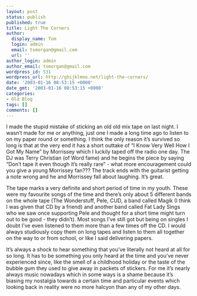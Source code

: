 ```yaml
---
layout: post
status: publish
published: true
title: Light The Corners
author:
  display_name: Tom
  login: admin
  email: tsmorgan@gmail.com
  url: ''
author_login: admin
author_email: tsmorgan@gmail.com
wordpress_id: 531
wordpress_url: http://ghijklmno.net/light-the-corners/
date: '2003-01-16 08:53:15 +0000'
date_gmt: '2003-01-16 08:53:15 +0000'
categories:
- Old Blog
tags: []
comments: []
---
```

<p>I made the stupid mistake of sticking an old old mix tape on last night. I wasn&#8217;t made for me or anything, just one I made a long time ago to listen to on my paper round or something. I think the only reason it&#8217;s survived so long is that at the very end it has a short outtake of &#8220;I Know Very Well How I Got My Name&#8221; by Morrissey which I luckily taped off the radio one day. The DJ was Terry Christian (of Word fame) and he begins the piece by saying &#8220;Don&#8217;t tape it even though it&#8217;s really rare&#8221; - what more encouragement could you give a young Morrissey fan??? The track ends with the guitarist getting a note wrong and he and Morrissey fall about laughing. It&#8217;s great.</p>

<p>The tape marks a very definite and short period of time in my youth. These were my favourite songs of the time and there&#8217;s only about 5 different bands on the whole tape (The Wonderstuff, Pele, CUD, a band called Magik (I think I was given that CD by a friend) and another band called Fat Lady Sings who we saw once supporting Pele and thought for a short time might turn out to be good - they didn&#8217;t). Most songs  I&#8217;ve still got but being on singles I doubt I&#8217;ve even listened to them more than a few times off the CD. I would always studiously copy them on long tapes and listen to them all together on the way to or from school, or like I said delivering papers.</p>

<p>It&#8217;s always a shock to hear something that you&#8217;ve literally not heard  at all for so long. It has to be something you only heard at the time and you&#8217;ve never experienced since, like the smell of a childhood holiday or the taste of the bubble gum they used to give away in packets of stickers. For me it&#8217;s nearly always music nowadays which in some ways is a shame because it&#8217;s biasing my nostalgia towards a certain time and particular events which looking back in reality were no more halcyon than any of my other days.</p>

